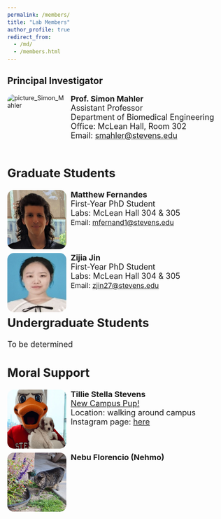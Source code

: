 ```yaml
---
permalink: /members/
title: "Lab Members"
author_profile: true
redirect_from: 
  - /md/
  - /members.html
---
```

<style>
.roundrect {
border-radius: 15px;
  margin-right: 10px;  
}
</style>
## Principal Investigator
<img src="../images/Headshot_Simon_Mahler.png" alt="picture_Simon_Mahler" class="roundrect" style="width:135px;height:135px;" align="left"><font size="4"><b>Prof. Simon Mahler </b><br>
  <font size="4"> Assistant Professor<br></font>
  Department of Biomedical Engineering<br>
  Office: McLean Hall, Room 302<br>
  Email: <a href="mailto:smahler@stevens.edu" target="_blank">smahler@stevens.edu</a><br><br>

## Graduate Students

<img src="../images/Matthew_Fernandes.png" alt="picture_Matthew_Fernandes" class="roundrect" style="width:135px;height:135px;" align="left"><font size="4"><b>Matthew Fernandes</b><br> 
  First-Year PhD Student<br> 
  Labs: McLean Hall 304 & 305<br>
  <font size="3"> Email: <a href="mailto:mfernand1@stevens.edu" target="_blank">mfernand1@stevens.edu</a></font><br><br>

  <br><img src="../images/Zijia_Jin.png" alt="picture_Zijia_Jin" class="roundrect" style="width:135px;height:135px;" align="left"><font size="4"> 
  <b>Zijia Jin</b><br> 
  First-Year PhD Student<br> 
  Labs: McLean Hall 304 & 305<br>
  <font size="3"> Email: <a href="mailto:zjin27@stevens.edu" target="_blank">zjin27@stevens.edu</a></font><br><br>

## Undergraduate Students

   To be determined 

   
## Moral Support 
  <img src="../images/Tillie.png" alt="Tillie" class="roundrect" style="width:135px;height:135px;" align="left">
  <b>Tillie Stella Stevens</b><br> 
  <a href="https://www.stevens.edu/news/meet-tillie-stevens-new-campus-pup" target="_blank">New Campus Pup!</a><br>
  Location: walking around campus <br>
  Instagram page: <a href="https://www.instagram.com/followstevens/?hl=en" target="_blank">here</a><br><br>
  
  <br><img src="../images/Nehmo.png" alt="Nehmo_picture" class="roundrect"  style="width:135px;height:135px;" align="left">
  <b>Nebu Florencio (Nehmo)</b><br> 
  <br>
